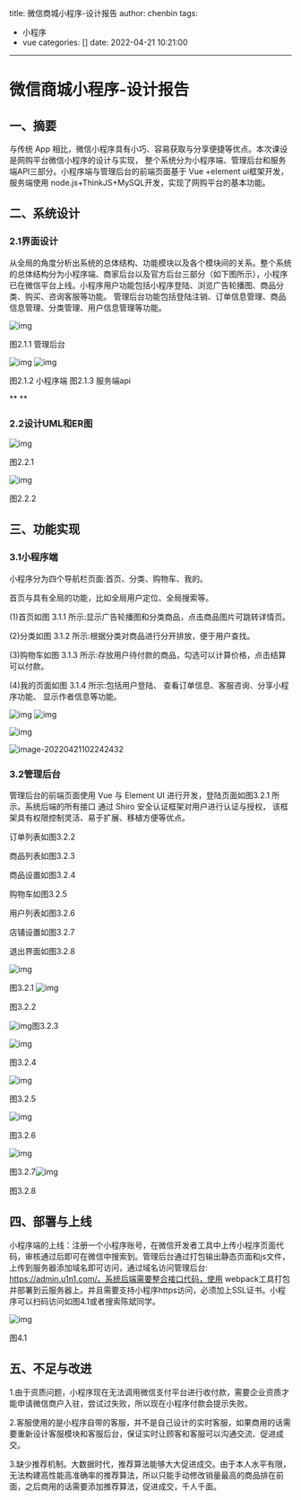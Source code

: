 title: 微信商城小程序-设计报告
author: chenbin
tags:
  - 小程序
  - vue
categories: []
date: 2022-04-21 10:21:00
---
# 微信商城小程序-设计报告

## 一、摘要

与传统 App 相比，微信小程序具有小巧、容易获取与分享便捷等优点。本次课设是网购平台微信小程序的设计与实现， 整个系统分为小程序端、管理后台和服务端API三部分。小程序端与管理后台的前端页面基于 Vue +element ui框架开发，服务端使用 node.js+ThinkJS+MySQL开发，实现了网购平台的基本功能。

## 二、系统设计

### 2.1界面设计

从全局的角度分析出系统的总体结构、功能模块以及各个模块间的关系。整个系统的总体结构分为小程序端、商家后台以及官方后台三部分（如下图所示），小程序已在微信平台上线。小程序用户功能包括小程序登陆、浏览广告轮播图、商品分类、购买、咨询客服等功能。 管理后台功能包括登陆注销、订单信息管理、商品信息管理、分类管理、用户信息管理等功能。

![img](https://ypyun-cdn.u1n1.com/img/picgo/2022/04/21/20220421101915.png)

图2.1.1 管理后台

![img](https://ypyun-cdn.u1n1.com/img/picgo/2022/04/21/20220421101915-1.png)   ![img](https://ypyun-cdn.u1n1.com/img/picgo/2022/04/21/20220421101721.png)

图2.1.2 小程序端              图2.1.3 服务端api

**
**

### 2.2设计UML和ER图

![img](https://ypyun-cdn.u1n1.com/img/picgo/2022/04/21/20220421101721.jpg)

图2.2.1

![img](https://ypyun-cdn.u1n1.com/img/picgo/2022/04/21/20220421101915-2.jpg)

图2.2.2



 

## 三、功能实现

### 3.1小程序端

小程序分为四个导航栏页面:首页、分类、购物车、我的。

首页与具有全局的功能，比如全局用户定位、全局搜索等。

(1)首页如图 3.1.1 所示:显示广告轮播图和分类商品，点击商品图片可跳转详情页。 

(2)分类如图 3.1.2 所示:根据分类对商品进行分开排放，便于用户查找。 

(3)购物车如图 3.1.3 所示:存放用户待付款的商品，勾选可以计算价格，点击结算可以付款。 

(4)我的页面如图 3.1.4 所示:包括用户登陆、 查看订单信息、客服咨询、分享小程序功能、 显示作者信息等功能。



 

![img](https://ypyun-cdn.u1n1.com/img/picgo/2022/04/21/20220421101915-3.png)    ![img](https://ypyun-cdn.u1n1.com/img/picgo/2022/04/21/20220421101915-4.png)

![img](https://ypyun-cdn.u1n1.com/img/picgo/2022/04/21/20220421101915-5.png)    

![image-20220421102242432](https://ypyun-cdn.u1n1.com/img/picgo/2022/04/21/20220421102242.png)



 

### 3.2管理后台

管理后台的前端页面使用 Vue 与 Element UI 进行开发，登陆页面如图3.2.1 所示。系统后端的所有接口 通过 Shiro 安全认证框架对用户进行认证与授权， 该框架具有权限控制灵活、易于扩展、移植方便等优点。 

订单列表如图3.2.2

商品列表如图3.2.3

商品设置如图3.2.4

购物车如图3.2.5

用户列表如图3.2.6

店铺设置如图3.2.7

退出界面如图3.2.8

![img](https://ypyun-cdn.u1n1.com/img/picgo/2022/04/21/20220421101915-6.png)

图3.2.1 ![img](https://ypyun-cdn.u1n1.com/img/picgo/2022/04/21/20220421101915-7.png)

图3.2.2

![img](https://ypyun-cdn.u1n1.com/img/picgo/2022/04/21/20220421101915-8.png)图3.2.3

![img](https://ypyun-cdn.u1n1.com/img/picgo/2022/04/21/20220421101915-9.png)

 

图3.2.4

![img](https://ypyun-cdn.u1n1.com/img/picgo/2022/04/21/20220421101915-10.png)

图3.2.5

![img](https://ypyun-cdn.u1n1.com/img/picgo/2022/04/21/20220421101915-11.png)

图3.2.6

![img](https://ypyun-cdn.u1n1.com/img/picgo/2022/04/21/20220421101721.png)

图3.2.7![img](https://ypyun-cdn.u1n1.com/img/picgo/2022/04/21/20220421101915-12.png)

图3.2.8

## 四、部署与上线

小程序端的上线：注册一个小程序账号，在微信开发者工具中上传小程序页面代码，审核通过后即可在微信中搜索到。管理后台通过打包输出静态页面和js文件，上传到服务器添加域名即可访问，通过域名访问管理后台: https://admin.u1n1.com/。系统后端需要整合接口代码，使用 webpack工具打包并部署到云服务器上。并且需要支持小程序https访问，必须加上SSL证书。小程序可以扫码访问如图4.1或者搜索陈斌同学。

![img](https://ypyun-cdn.u1n1.com/img/picgo/2022/04/21/20220421101915-13.png)

图4.1

## 五、不足与改进

1.由于资质问题，小程序现在无法调用微信支付平台进行收付款，需要企业资质才能申请微信商户入驻，尝试过失败，所以现在小程序付款会提示失败。

2.客服使用的是小程序自带的客服，并不是自己设计的实时客服，如果商用的话需要重新设计客服模块和客服后台，保证实时让顾客和客服可以沟通交流、促进成交。

3.缺少推荐机制。大数据时代，推荐算法能够大大促进成交。由于本人水平有限，无法构建高性能高准确率的推荐算法，所以只能手动修改销量最高的商品排在前面，之后商用的话需要添加推荐算法，促进成交，千人千面。